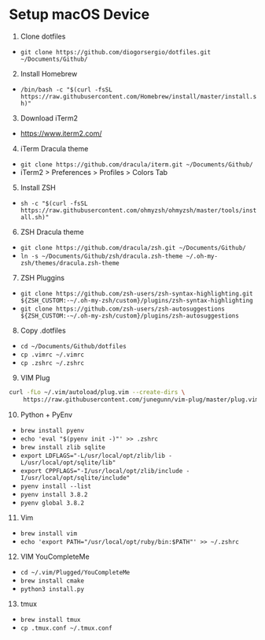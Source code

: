 # Setup macOS Device

1. Clone dotfiles
 - `git clone https://github.com/diogorsergio/dotfiles.git ~/Documents/Github/`


2. Install Homebrew
 - `/bin/bash -c "$(curl -fsSL https://raw.githubusercontent.com/Homebrew/install/master/install.sh)"`


3. Download iTerm2
 - https://www.iterm2.com/


4. iTerm Dracula theme
 - `git clone https://github.com/dracula/iterm.git ~/Documents/Github/`
 -  iTerm2 > Preferences > Profiles > Colors Tab


5. Install ZSH
 -  `sh -c "$(curl -fsSL https://raw.githubusercontent.com/ohmyzsh/ohmyzsh/master/tools/install.sh)"`


6. ZSH Dracula theme
 - `git clone https://github.com/dracula/zsh.git ~/Documents/Github/`
 - `ln -s ~/Documents/Github/zsh/dracula.zsh-theme ~/.oh-my-zsh/themes/dracula.zsh-theme`


7. ZSH Pluggins
  - `git clone https://github.com/zsh-users/zsh-syntax-highlighting.git ${ZSH_CUSTOM:-~/.oh-my-zsh/custom}/plugins/zsh-syntax-highlighting`
  - `git clone https://github.com/zsh-users/zsh-autosuggestions ${ZSH_CUSTOM:-~/.oh-my-zsh/custom}/plugins/zsh-autosuggestions
	`


8. Copy .dotfiles
 - `cd ~/Documents/Github/dotfiles`
 - `cp .vimrc ~/.vimrc`
 - `cp .zshrc ~/.zshrc`


9. VIM Plug
```sh
curl -fLo ~/.vim/autoload/plug.vim --create-dirs \
    https://raw.githubusercontent.com/junegunn/vim-plug/master/plug.vim
```


10. Python + PyEnv
 - `brew install pyenv`
 - `echo 'eval "$(pyenv init -)"' >> .zshrc`
 - `brew install zlib sqlite`
 - `export LDFLAGS="-L/usr/local/opt/zlib/lib -L/usr/local/opt/sqlite/lib"`
 - `export CPPFLAGS="-I/usr/local/opt/zlib/include -I/usr/local/opt/sqlite/include"`
 - `pyenv install --list`
 - `pyenv install 3.8.2`
 - `pyenv global 3.8.2`


11. Vim
 - `brew install vim`
 - `echo 'export PATH="/usr/local/opt/ruby/bin:$PATH"' >> ~/.zshrc`


12. VIM YouCompleteMe
 - `cd ~/.vim/Plugged/YouCompleteMe`
 - `brew install cmake`
 - `python3 install.py`


13. tmux
 - `brew install tmux`
 - `cp .tmux.conf ~/.tmux.conf`
